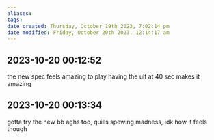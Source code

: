 ```yaml
---
aliases: 
tags: 
date created: Thursday, October 19th 2023, 7:02:14 pm
date modified: Friday, October 20th 2023, 12:14:17 am
---
```


## 2023-10-20 00:12:52

the new spec feels amazing to play having the ult at 40 sec makes it amazing

## 2023-10-20 00:13:34

gotta try the new bb aghs too, quills spewing madness, idk how it feels though
